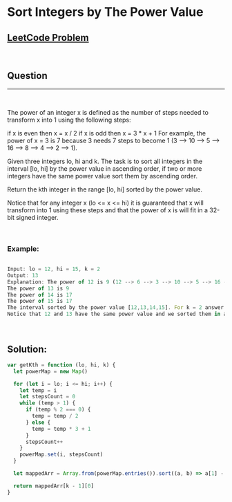 # Sort Integers by The Power Value

[1]: https://leetcode.com/problems/sort-integers-by-the-power-value/

## [LeetCode Problem][1]

&nbsp;

## Question

---

&nbsp;

The power of an integer x is defined as the number of steps needed to transform x into 1 using the following steps:

if x is even then x = x / 2
if x is odd then x = 3 \* x + 1
For example, the power of x = 3 is 7 because 3 needs 7 steps to become 1 (3 --> 10 --> 5 --> 16 --> 8 --> 4 --> 2 --> 1).

Given three integers lo, hi and k. The task is to sort all integers in the interval [lo, hi] by the power value in ascending order, if two or more integers have the same power value sort them by ascending order.

Return the kth integer in the range [lo, hi] sorted by the power value.

Notice that for any integer x (lo <= x <= hi) it is guaranteed that x will transform into 1 using these steps and that the power of x is will fit in a 32-bit signed integer.

&nbsp;

### **Example:**

<!-- code below -->

```javascript

Input: lo = 12, hi = 15, k = 2
Output: 13
Explanation: The power of 12 is 9 (12 --> 6 --> 3 --> 10 --> 5 --> 16 --> 8 --> 4 --> 2 --> 1)
The power of 13 is 9
The power of 14 is 17
The power of 15 is 17
The interval sorted by the power value [12,13,14,15]. For k = 2 answer is the second element which is 13.
Notice that 12 and 13 have the same power value and we sorted them in ascending order. Same for 14 and 15.

```

&nbsp;

## **Solution:**

<!-- code below -->

```javascript
var getKth = function (lo, hi, k) {
  let powerMap = new Map()

  for (let i = lo; i <= hi; i++) {
    let temp = i
    let stepsCount = 0
    while (temp > 1) {
      if (temp % 2 === 0) {
        temp = temp / 2
      } else {
        temp = temp * 3 + 1
      }
      stepsCount++
    }
    powerMap.set(i, stepsCount)
  }

  let mappedArr = Array.from(powerMap.entries()).sort((a, b) => a[1] - b[1])

  return mappedArr[k - 1][0]
}
```
